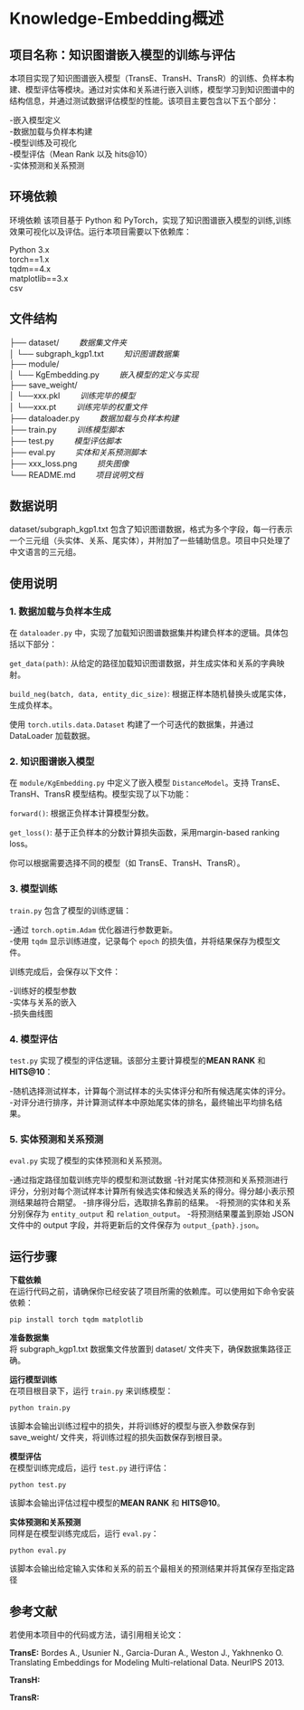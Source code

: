 # **Knowledge-Embedding概述**
## 项目名称：知识图谱嵌入模型的训练与评估

本项目实现了知识图谱嵌入模型（TransE、TransH、TransR）的训练、负样本构建、模型评估等模块。通过对实体和关系进行嵌入训练，模型学习到知识图谱中的结构信息，并通过测试数据评估模型的性能。该项目主要包含以下五个部分：

-嵌入模型定义  
-数据加载与负样本构建  
-模型训练及可视化  
-模型评估（Mean Rank 以及 hits@10）  
-实体预测和关系预测  

## 环境依赖
环境依赖
该项目基于 Python 和 PyTorch，实现了知识图谱嵌入模型的训练,训练效果可视化以及评估。运行本项目需要以下依赖库：

Python 3.x  
torch==1.x  
tqdm==4.x  
matplotlib==3.x  
csv

## 文件结构

├── dataset/                 &nbsp;&nbsp;&nbsp; &nbsp;&nbsp;&nbsp;      _数据集文件夹_  
│   └── subgraph_kgp1.txt        &nbsp;&nbsp;&nbsp;  &nbsp;&nbsp;&nbsp;  _知识图谱数据集_  
├── module/  
│   └── KgEmbedding.py       &nbsp;&nbsp;&nbsp;  &nbsp;&nbsp;&nbsp;      _嵌入模型的定义与实现_  
├── save_weight/    
│   └──xxx.pkl               &nbsp;&nbsp;&nbsp;  &nbsp;&nbsp;&nbsp;      _训练完毕的模型_      
│   └──xxx.pt              &nbsp;&nbsp;&nbsp;   &nbsp;&nbsp;&nbsp;       _训练完毕的权重文件_  
├── dataloader.py           &nbsp;&nbsp;&nbsp;   &nbsp;&nbsp;&nbsp;      _数据加载与负样本构建_  
├── train.py                &nbsp;&nbsp;&nbsp; &nbsp;&nbsp;&nbsp;       _训练模型脚本_  
├── test.py                &nbsp;&nbsp;&nbsp;  &nbsp;&nbsp;&nbsp;      _模型评估脚本_  
├── eval.py                &nbsp;&nbsp;&nbsp;  &nbsp;&nbsp;&nbsp;      _实体和关系预测脚本_  
├── xxx_loss.png                &nbsp;&nbsp;&nbsp;  &nbsp;&nbsp;&nbsp;      _损失图像_  
└── README.md             &nbsp;&nbsp;&nbsp;   &nbsp;&nbsp;&nbsp;       _项目说明文档_  

## 数据说明
dataset/subgraph_kgp1.txt 包含了知识图谱数据，格式为多个字段，每一行表示一个三元组（头实体、关系、尾实体），并附加了一些辅助信息。项目中只处理了中文语言的三元组。

## 使用说明
### 1. 数据加载与负样本生成
在 `dataloader.py` 中，实现了加载知识图谱数据集并构建负样本的逻辑。具体包括以下部分：

``get_data(path)``: 从给定的路径加载知识图谱数据，并生成实体和关系的字典映射。  

``build_neg(batch, data, entity_dic_size)``: 根据正样本随机替换头或尾实体，生成负样本。  

使用 `torch.utils.data.Dataset` 构建了一个可迭代的数据集，并通过 DataLoader 加载数据。

### 2. 知识图谱嵌入模型
在 `module/KgEmbedding.py` 中定义了嵌入模型 `DistanceModel`。支持 TransE、TransH、TransR 模型结构。模型实现了以下功能：  

``forward()``: 根据正负样本计算模型分数。  

``get_loss()``: 基于正负样本的分数计算损失函数，采用margin-based ranking loss。  

你可以根据需要选择不同的模型（如 TransE、TransH、TransR）。

### 3. 模型训练
`train.py` 包含了模型的训练逻辑：

-通过 `torch.optim.Adam` 优化器进行参数更新。  
-使用 `tqdm` 显示训练进度，记录每个 `epoch` 的损失值，并将结果保存为模型文件。  

训练完成后，会保存以下文件：

-训练好的模型参数  
-实体与关系的嵌入  
-损失曲线图  

### 4. 模型评估
`test.py` 实现了模型的评估逻辑。该部分主要计算模型的**MEAN RANK** 和 **HITS@10**：

-随机选择测试样本，计算每个测试样本的头实体评分和所有候选尾实体的评分。
-对评分进行排序，并计算测试样本中原始尾实体的排名，最终输出平均排名结果。  

### 5. 实体预测和关系预测
`eval.py` 实现了模型的实体预测和关系预测。

-通过指定路径加载训练完毕的模型和测试数据
-针对尾实体预测和关系预测进行评分，分别对每个测试样本计算所有候选实体和候选关系的得分。得分越小表示预测结果越符合期望。
-排序得分后，选取排名靠前的结果。
-将预测的实体和关系分别保存为 `entity_output` 和 `relation_output`。
-将预测结果覆盖到原始 JSON 文件中的 output 字段，并将更新后的文件保存为 `output_{path}.json`。

## 运行步骤
**下载依赖**   
在运行代码之前，请确保你已经安装了项目所需的依赖库。可以使用如下命令安装依赖：

```pip install torch tqdm matplotlib```  

**准备数据集**   
将 subgraph_kgp1.txt 数据集文件放置到 dataset/ 文件夹下，确保数据集路径正确。

**运行模型训练**  
在项目根目录下，运行 `train.py` 来训练模型：  

```python train.py```

该脚本会输出训练过程中的损失，并将训练好的模型与嵌入参数保存到 save_weight/ 文件夹，将训练过程的损失函数保存到根目录。

**模型评估**   
在模型训练完成后，运行 `test.py` 进行评估：  

```python test.py```

该脚本会输出评估过程中模型的**MEAN RANK** 和 **HITS@10**。

**实体预测和关系预测**    
同样是在模型训练完成后，运行 `eval.py`：  

```python eval.py```

该脚本会输出给定输入实体和关系的前五个最相关的预测结果并将其保存至指定路径
## 参考文献
若使用本项目中的代码或方法，请引用相关论文：

**TransE:** Bordes A., Usunier N., Garcia-Duran A., Weston J., Yakhnenko O. Translating Embeddings for Modeling Multi-relational Data. NeurIPS 2013.  

**TransH:**  

**TransR:**